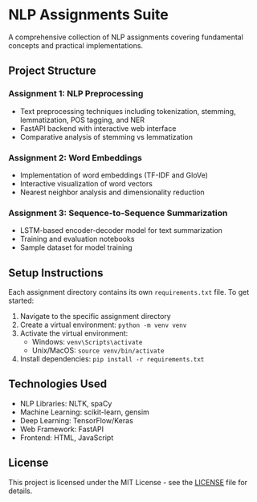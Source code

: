 # NLP Assignments Suite

A comprehensive collection of NLP assignments covering fundamental concepts and practical implementations.

## Project Structure

### Assignment 1: NLP Preprocessing
- Text preprocessing techniques including tokenization, stemming, lemmatization, POS tagging, and NER
- FastAPI backend with interactive web interface
- Comparative analysis of stemming vs lemmatization

### Assignment 2: Word Embeddings
- Implementation of word embeddings (TF-IDF and GloVe)
- Interactive visualization of word vectors
- Nearest neighbor analysis and dimensionality reduction

### Assignment 3: Sequence-to-Sequence Summarization
- LSTM-based encoder-decoder model for text summarization
- Training and evaluation notebooks
- Sample dataset for model training

## Setup Instructions

Each assignment directory contains its own `requirements.txt` file. To get started:

1. Navigate to the specific assignment directory
2. Create a virtual environment: `python -m venv venv`
3. Activate the virtual environment:
   - Windows: `venv\Scripts\activate`
   - Unix/MacOS: `source venv/bin/activate`
4. Install dependencies: `pip install -r requirements.txt`

## Technologies Used

- NLP Libraries: NLTK, spaCy
- Machine Learning: scikit-learn, gensim
- Deep Learning: TensorFlow/Keras
- Web Framework: FastAPI
- Frontend: HTML, JavaScript

## License

This project is licensed under the MIT License - see the [LICENSE](LICENSE) file for details. 